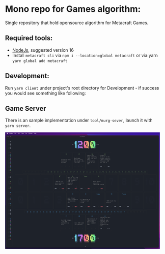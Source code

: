 # Mono repo for Games algorithm:
Single repository that hold opensource algorithm for Metacraft Games.

## Required tools:
- [NodeJs](https://nodejs.org/en/), suggested version 16
- Install `metacraft cli` via `npm i --location=global metacraft` or via yarn `yarn global add metacraft` 

## Development:
Run `yarn client` under project's root directory for Development - if success you would see something like following:

## Game Server
There is an sample implementation under `tool/murg-sever`, launch it with `yarn server`.

![](assets/demo.png)
